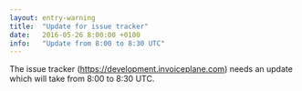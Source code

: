 ```yaml
---
layout: entry-warning
title:  "Update for issue tracker"
date:   2016-05-26 8:00:00 +0100
info:   "Update from 8:00 to 8:30 UTC"
---
```

The issue tracker (https://development.invoiceplane.com) needs an update which will take from 8:00 to 8:30 UTC.